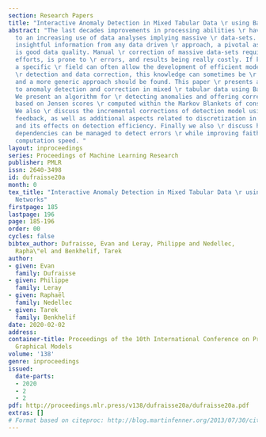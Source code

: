 ```yaml
---
section: Research Papers
title: "Interactive Anomaly Detection in Mixed Tabular Data \r using Bayesian Networks"
abstract: "The last decades improvements in processing abilities \r have quickly led
  to an increasing use of data analyses implying massive \r data-sets. To retrieve
  insightful information from any data driven \r approach, a pivotal aspect to ensure
  is good data quality. Manual \r correction of massive data-sets requires tremendous
  efforts, is prone to \r errors, and results being really costly. If knowledge in
  a specific \r field can often allow the development of efficient models for anomaly
  \r detection and data correction, this knowledge can sometimes be \r unavailable
  and a more generic approach should be found. This paper \r presents a novel approach
  to anomaly detection and correction in mixed \r tabular data using Bayesian Networks.
  We present an algorithm for \r detecting anomalies and offering correction hints
  based on Jensen scores \r computed within the Markov Blankets of considered variables.
  We also \r discuss the incremental corrections of detection model using user’s \r
  feedback, as well as additional aspects related to discretization in \r mixed data
  and its effects on detection efficiency. Finally we also \r discuss how functional
  dependencies can be managed to detect errors \r while improving faithfulness and
  computation speed. "
layout: inproceedings
series: Proceedings of Machine Learning Research
publisher: PMLR
issn: 2640-3498
id: dufraisse20a
month: 0
tex_title: "Interactive Anomaly Detection in Mixed Tabular Data \r using Bayesian
  Networks"
firstpage: 185
lastpage: 196
page: 185-196
order: 00
cycles: false
bibtex_author: Dufraisse, Evan and Leray, Philippe and Nedellec, 
  Rapha\"el and Benkhelif, Tarek
author:
- given: Evan
  family: Dufraisse
- given: Philippe
  family: Leray
- given: Raphaël
  family: Nedellec
- given: Tarek
  family: Benkhelif
date: 2020-02-02
address: 
container-title: Proceedings of the 10th International Conference on Probabilistic
  Graphical Models
volume: '138'
genre: inproceedings
issued:
  date-parts:
  - 2020
  - 2
  - 2
pdf: http://proceedings.mlr.press/v138/dufraisse20a/dufraisse20a.pdf
extras: []
# Format based on citeproc: http://blog.martinfenner.org/2013/07/30/citeproc-yaml-for-bibliographies/
---
```

